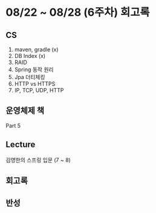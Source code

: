 # 08/22 ~ 08/28 (6주차) 회고록
## CS
1. maven, gradle (x)
2. DB Index (x)
3. RAID
4. Spring 동작 원리
5. Jpa 더티체킹
6. HTTP vs HTTPS
7. IP, TCP, UDP, HTTP

## 운영체제 책
Part 5

## Lecture
김영한의 스프링 입문 (7 ~ 8)

## 회고록

## 반성